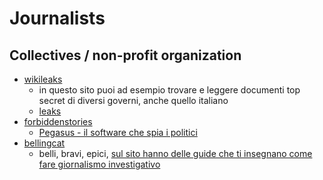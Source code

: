 # Journalists

## Collectives / non-profit organization

- [wikileaks](https://wikileaks.org/)
    - in questo sito puoi ad esempio trovare e leggere documenti top secret di diversi governi, anche quello italiano
    - [leaks](https://wikileaks.org/-Leaks-.html)
- [forbiddenstories](https://forbiddenstories.org/the-stories/)
    - [Pegasus - il software che spia i politici](https://forbiddenstories.org/case/the-pegasus-project/)
- [bellingcat](https://www.bellingcat.com/)
    - belli, bravi, epici, [sul sito hanno delle guide che ti insegnano come fare giornalismo investigativo](https://www.bellingcat.com/category/resources/)
